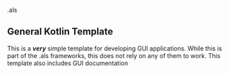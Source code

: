 .als
## General Kotlin Template 

This is a ***very*** simple template for developing GUI applications.
While this is part of the .als frameworks, this does not rely on any of them to work. This template also includes GUI documentation

